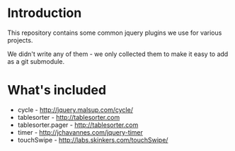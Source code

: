 # Introduction

This repository contains some common jquery plugins we use for various
projects.

We didn't write any of them - we only collected them to make it easy to add as
a git submodule.

# What's included
* cycle - http://jquery.malsup.com/cycle/
* tablesorter - http://tablesorter.com
* tablesorter.pager - http://tablesorter.com
* timer - http://jchavannes.com/jquery-timer
* touchSwipe - http://labs.skinkers.com/touchSwipe/
